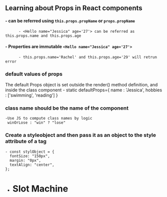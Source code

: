 ## Learning about Props in React components

#### - can be referred using `this.props.propName` or `props.propName`

          - <Hello name="Jessica" age='27'> can be referred as this.props.name and this.props.age

#### - Properties are immutable `<Hello name="Jessica" age='27'>`

          - this.props.name='Rachel' and this.props.age='29' will retrun error

### default values of props

The default Props object is set outside the render() method definition, and inside the class component - static defaultProps={
name : 'Jessica',
hobbies : ['swimming', 'reading']
}

### class name should be the name of the component

    -Use JS to compute class names by logic
     winOrLose : "win" ? "lose"

### Create a styleobject and then pass it as an object to the style attribute of a tag

    - const stylObject = {
      fontSize: "150px",
      margin: "0px",
      textAlign: "center",
    };

- <h1 style={stylObject}>Slot Machine</h1>
